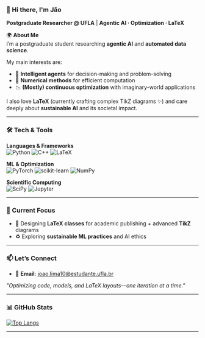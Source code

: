 ### **👋 Hi there, I'm Jão**  
**Postgraduate Researcher @ UFLA** | **Agentic AI · Optimization · LaTeX**  

🌍 **About Me**  
I’m a postgraduate student researching **agentic AI** and **automated data science**.

My main interests are:
- 🧠 **Intelligent agents** for decision-making and problem-solving
- 🍎 **Numerical methods** for efficient computation
- 📉 **(Mostly) continuous optimization** with imaginary-world applications

I also love **LaTeX** (currently crafting complex TikZ diagrams ✨) and care deeply about **sustainable AI** and its societal impact.

---

### **🛠️ Tech & Tools**  
**Languages & Frameworks**  
![Python](https://img.shields.io/badge/Python-3776AB?style=for-the-badge&logo=python&logoColor=white)
![C++](https://img.shields.io/badge/C++-00599C?style=for-the-badge&logo=c%2B%2B&logoColor=white)
![LaTeX](https://img.shields.io/badge/LaTeX-008080?style=for-the-badge&logo=LaTeX&logoColor=white)  

**ML & Optimization**  
![PyTorch](https://img.shields.io/badge/PyTorch-EE4C2C?style=for-the-badge&logo=pytorch&logoColor=white)
![scikit-learn](https://img.shields.io/badge/scikit--learn-F7931E?style=for-the-badge&logo=scikit-learn&logoColor=white)
![NumPy](https://img.shields.io/badge/Numpy-013243?style=for-the-badge&logo=numpy&logoColor=white)

**Scientific Computing**  
![SciPy](https://img.shields.io/badge/SciPy-8CAAE6?style=for-the-badge&logo=scipy&logoColor=white)
![Jupyter](https://img.shields.io/badge/Jupyter-F37626?style=for-the-badge&logo=jupyter&logoColor=white)  

---

### **🌱 Current Focus**  
- 🌻 Designing **LaTeX classes** for academic publishing + advanced **TikZ** diagrams
- ♻️ Exploring **sustainable ML practices** and AI ethics

---

### **📫 Let’s Connect**  
- 📧 **Email**: [joao.lima10@estudante.ufla.br](mailto:joao.lima10@estudante.ufla.br)

  
*"Optimizing code, models, and LaTeX layouts—one iteration at a time."*

---

### **📊 GitHub Stats**
[![Top Langs](https://github-readme-stats.vercel.app/api/top-langs/?username=joaopaulo7&layout=compact&theme=radical&hide_border=true)](https://github.com/joaopaulo7)

---


<!--
[![Jão's GitHub Stats](https://github-readme-stats.vercel.app/api?username=joaopaulo7&show_icons=true&theme=radical&hide_border=true&count_private=true)](https://github.com/joaopaulo7) 


### **🎨 Featured LaTeX Project**  
*(Optional: Add a screenshot of a TikZ diagram or link to a repo with your LaTeX templates!)*  


-->
